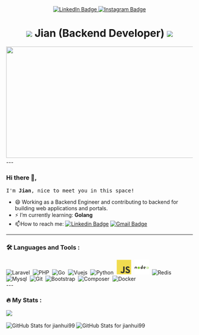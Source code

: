 <div id="header" align="center">
  <div id="badges">
    <a href="https://www.linkedin.com/in/leong-jian-hui-9809311b4/">
      <img src="https://img.shields.io/badge/LinkedIn-blue?style=for-the-badge&logo=linkedin&logoColor=white" alt="LinkedIn Badge"/>
    </a>
    <a href="https://www.instagram.com/jian99hui">
      <img src="https://img.shields.io/badge/instagram-pink?style=for-the-badge&logo=instagram&logoColor=white" alt="Instagram Badge"/>
    </a>
  </div>
  <!-- <img src="https://komarev.com/ghpvc/?username=jianhui99&style=flat-square&color=orange" alt=""/> -->
  <h1><img src="https://media.giphy.com/media/hvRJCLFzcasrR4ia7z/giphy.gif" width="30px"/>
    Jian (Backend Developer)
    <img src="https://media.giphy.com/media/hvRJCLFzcasrR4ia7z/giphy.gif" width="30px"/>
  </h1>
</div>
<div align="center">
  <img src="https://media.giphy.com/media/SLBr5yLzocSYw/giphy.gif" width="600" height="300"/>
</div>
---

### Hi there 👋,
<p align="justify">
  <samp>I'm <b>Jian</b>, nice to meet you in this space! 
  </samp>
  <br/>
</p>

- 😄 Working as a Backend Engineer and contributing to backend for building web applications and portals.
- ⚡ I’m currently learning: **Golang**
- :mailbox:How to reach me: [![Linkedin Badge](https://img.shields.io/badge/-jian-blue?style=flat&logo=Linkedin&logoColor=white)](https://www.linkedin.com/in/leong-jian-hui-9809311b4) [![Gmail Badge](https://img.shields.io/badge/-jian-white?style=flat&logo=Gmail&logoColor=red)](jianhui9998@gmail.com)

---

### :hammer_and_wrench: Languages and Tools :
<div>
    <img src="https://2.bp.blogspot.com/-bGTsFydT5d8/WM-Gs0K0FTI/AAAAAAAAFpM/AGJ-DWijk785bQjk9FF99PpcySIrtWHIgCPcB/s1600/laravel_logo.png" title="Laravel" alt="Laravel" width="40" height="40"/>&nbsp;
    <img src="https://cdn.jsdelivr.net/gh/devicons/devicon/icons/php/php-original.svg" title="PHP" alt="PHP" width="40" height="40"/>&nbsp;
    <img src="https://cdn.worldvectorlogo.com/logos/golang-1.svg" title="Go" alt="Go" width="40" height="40"/>&nbsp;
    <img src="https://cdn.jsdelivr.net/gh/devicons/devicon/icons/vuejs/vuejs-original.svg" title="Vuejs" alt="Vuejs" width="40" height="40"/>&nbsp;
    <img src="https://cdn.jsdelivr.net/gh/devicons/devicon/icons/python/python-original.svg" title="Python" alt="Python " width="40" height="40"/>&nbsp;
    <img src="https://raw.githubusercontent.com/devicons/devicon/1119b9f84c0290e0f0b38982099a2bd027a48bf1/icons/javascript/javascript-original.svg" title="JavaScript" alt="JavaScript" width="40" height="40"/>&nbsp;
    <img src="https://raw.githubusercontent.com/devicons/devicon/1119b9f84c0290e0f0b38982099a2bd027a48bf1/icons/nodejs/nodejs-original-wordmark.svg" title="NodeJS" alt="NodeJS" width="40" height="40"/>&nbsp;
    <img src="https://cdn.jsdelivr.net/gh/devicons/devicon/icons/redis/redis-original.svg" title="Redis" alt="Redis" width="40" height="40"/>&nbsp;
    <img src="https://cdn.jsdelivr.net/gh/devicons/devicon/icons/mysql/mysql-original-wordmark.svg" title="Mysql" alt="Mysql" width="40" height="40"/>&nbsp;
    <img src="https://cdn.jsdelivr.net/gh/devicons/devicon/icons/git/git-original-wordmark.svg" title="Git" alt="Git" width="40" height="40"/>&nbsp;
    <img src="https://cdn.jsdelivr.net/gh/devicons/devicon/icons/bootstrap/bootstrap-original.svg" title="Bootstrap" alt="Bootstrap" width="40" height="40"/>&nbsp;
    <img src="https://cdn.jsdelivr.net/gh/devicons/devicon/icons/composer/composer-original.svg" title="Composer" alt="Composer" width="40" height="40"/>&nbsp;
    <img src="https://cdn.jsdelivr.net/gh/devicons/devicon/icons/docker/docker-original-wordmark.svg" title="Docker" alt="Docker" width="40" height="40"/>&nbsp;
</div>
---

### :fire: My Stats :

<a  href="https://github-readme-stats.vercel.app/api?username=ryihan&count_private=true&show_icons=true&theme=dracula"><img src="https://github-readme-stats.vercel.app/api?username=jianhui99&count_private=true&show_icons=true&theme=dracula" /></a>

<img src="http://github-readme-streak-stats.herokuapp.com?user=jianhui99&theme=neon-palenight&hide_border=true&border=DD1515)](https://git.io/streak-stats" alt="GitHub Stats for jianhui99" width="700">


<img src="https://github-readme-stats.vercel.app/api/top-langs/?username=jianhui99&layout=compact&theme=codeSTACKr" alt="GitHub Stats for jianhui99" width="700" height="200">
